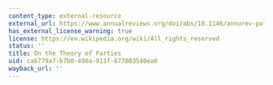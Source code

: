 ```yaml
---
content_type: external-resource
external_url: https://www.annualreviews.org/doi/abs/10.1146/annurev-polisci-061915-123020
has_external_license_warning: true
license: https://en.wikipedia.org/wiki/All_rights_reserved
status: ''
title: On the Theory of Parties
uid: cab779a7-b7b0-490a-911f-677803540ea0
wayback_url: ''
---
```

